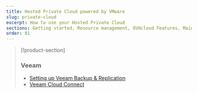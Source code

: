 ```yaml
---
title: Hosted Private Cloud powered by VMware
slug: private-cloud
excerpt: How to use your Hosted Private Cloud
sections: Getting started, Resource management, OVHcloud Features, Maintenance and monitoring, NSX, NSX-v, Networking, VMware vSphere features, OpenShift, OVHcloud services and options, Meltdown and Spectre information
order: 01
---
```


> [!product-section]
>
> ### Veeam
>
> - [Setting up Veeam Backup & Replication](https://docs.ovh.com/us/en/storage/veeam-backup-replication/)
> - [Veeam Cloud Connect](https://docs.ovh.com/us/en/storage/veeam-cloud-connect/)
>